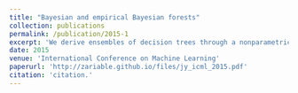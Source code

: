 ```yaml
---
title: "Bayesian and empirical Bayesian forests"
collection: publications
permalink: /publication/2015-1
excerpt: 'We derive ensembles of decision trees through a nonparametric Bayesian model, allowing us to view random forests as samples from a posterior distribution. This insight provides large gains in interpretability, and motivates a class of Bayesian forest (BF) algorithms that yield small but reliable performance gains. Based on the BF framework, we are able to show that high-level tree hierarchy is stable in large samples. This leads to an empirical Bayesian forest (EBF) algorithm for building approximate BFs on massive distributed datasets and we show that EBFs outperform subsampling based alternatives by a large margin.'
date: 2015
venue: 'International Conference on Machine Learning'
paperurl: 'http://zariable.github.io/files/jy_icml_2015.pdf'
citation: 'citation.'
---
```


<!-- [Download paper here](http://zariable.github.io/files/jy_icml_2015.pdf) -->
